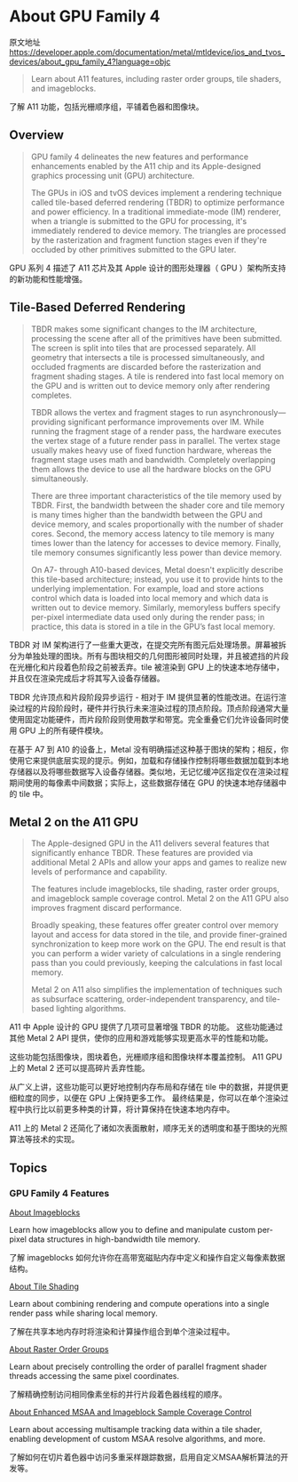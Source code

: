 #  About GPU Family 4

原文地址 https://developer.apple.com/documentation/metal/mtldevice/ios_and_tvos_devices/about_gpu_family_4?language=objc

> Learn about A11 features, including raster order groups, tile shaders, and imageblocks.

了解 A11 功能，包括光栅顺序组，平铺着色器和图像块。

## Overview

> GPU family 4 delineates the new features and performance enhancements enabled by the A11 chip and its Apple-designed graphics processing unit (GPU) architecture.
>
> The GPUs in iOS and tvOS devices implement a rendering technique called tile-based deferred rendering (TBDR) to optimize performance and power efficiency. In a traditional immediate-mode (IM) renderer, when a triangle is submitted to the GPU for processing, it's immediately rendered to device memory. The triangles are processed by the rasterization and fragment function stages even if they're occluded by other primitives submitted to the GPU later.

GPU 系列 4 描述了 A11 芯片及其 Apple 设计的图形处理器（ GPU ）架构所支持的新功能和性能增强。

## Tile-Based Deferred Rendering

> TBDR makes some significant changes to the IM architecture, processing the scene after all of the primitives have been submitted. The screen is split into tiles that are processed separately. All geometry that intersects a tile is processed simultaneously, and occluded fragments are discarded before the rasterization and fragment shading stages. A tile is rendered into fast local memory on the GPU and is written out to device memory only after rendering completes.
>
> TBDR allows the vertex and fragment stages to run asynchronously—providing significant performance improvements over IM. While running the fragment stage of a render pass, the hardware executes the vertex stage of a future render pass in parallel. The vertex stage usually makes heavy use of fixed function hardware, whereas the fragment stage uses math and bandwidth. Completely overlapping them allows the device to use all the hardware blocks on the GPU simultaneously.
>
> There are three important characteristics of the tile memory used by TBDR. First, the bandwidth between the shader core and tile memory is many times higher than the bandwidth between the GPU and device memory, and scales proportionally with the number of shader cores. Second, the memory access latency to tile memory is many times lower than the latency for accesses to device memory. Finally, tile memory consumes significantly less power than device memory.
>
> On A7- through A10-based devices, Metal doesn't explicitly describe this tile-based architecture; instead, you use it to provide hints to the underlying implementation. For example, load and store actions control which data is loaded into local memory and which data is written out to device memory. Similarly, memoryless buffers specify per-pixel intermediate data used only during the render pass; in practice, this data is stored in a tile in the GPU’s fast local memory.

TBDR 对 IM 架构进行了一些重大更改，在提交完所有图元后处理场景。屏幕被拆分为单独处理的图块。所有与图块相交的几何图形被同时处理，并且被遮挡的片段在光栅化和片段着色阶段之前被丢弃。tile 被渲染到 GPU 上的快速本地存储中，并且仅在渲染完成后才将其写入设备存储器。

TBDR 允许顶点和片段阶段异步运行 - 相对于 IM 提供显著的性能改进。在运行渲染过程的片段阶段时，硬件并行执行未来渲染过程的顶点阶段。顶点阶段通常大量使用固定功能硬件，而片段阶段则使用数学和带宽。完全重叠它们允许设备同时使用 GPU 上的所有硬件模块。

在基于 A7 到 A10 的设备上，Metal 没有明确描述这种基于图块的架构；相反，你使用它来提供底层实现的提示。例如，加载和存储操作控制将哪些数据加载到本地存储器以及将哪些数据写入设备存储器。类似地，无记忆缓冲区指定仅在渲染过程期间使用的每像素中间数据；实际上，这些数据存储在 GPU 的快速本地存储器中的 tile 中。

## Metal 2 on the A11 GPU

> The Apple-designed GPU in the A11 delivers several features that significantly enhance TBDR. These features are provided via additional Metal 2 APIs and allow your apps and games to realize new levels of performance and capability.
>
> The features include imageblocks, tile shading, raster order groups, and imageblock sample coverage control. Metal 2 on the A11 GPU also improves fragment discard performance.
>
> Broadly speaking, these features offer greater control over memory layout and access for data stored in the tile, and provide finer-grained synchronization to keep more work on the GPU. The end result is that you can perform a wider variety of calculations in a single rendering pass than you could previously, keeping the calculations in fast local memory.
>
> Metal 2 on A11 also simplifies the implementation of techniques such as subsurface scattering, order-independent transparency, and tile-based lighting algorithms.

A11 中 Apple 设计的 GPU 提供了几项可显著增强 TBDR 的功能。 这些功能通过其他 Metal 2 API 提供，使你的应用和游戏能够实现更高水平的性能和功能。

这些功能包括图像块，图块着色，光栅顺序组和图像块样本覆盖控制。 A11 GPU 上的 Metal 2 还可以提高碎片丢弃性能。

从广义上讲，这些功能可以更好地控制内存布局和存储在 tile 中的数据，并提供更细粒度的同步，以便在 GPU 上保持更多工作。 最终结果是，你可以在单个渲染过程中执行比以前更多种类的计算，将计算保持在快速本地内存中。

A11 上的 Metal 2 还简化了诸如次表面散射，顺序无关的透明度和基于图块的光照算法等技术的实现。

## Topics

### GPU Family 4 Features

[About Imageblocks](https://github.com/looperrwang/iOSSystemLibStudy/blob/master/iOSSystemLibStudy/Metal/Documentation/About%20Imageblocks.md)

Learn how imageblocks allow you to define and manipulate custom per-pixel data structures in high-bandwidth tile memory.

了解 imageblocks 如何允许你在高带宽磁贴内存中定义和操作自定义每像素数据结构。

[About Tile Shading](https://github.com/looperrwang/iOSSystemLibStudy/blob/master/iOSSystemLibStudy/Metal/Documentation/About%20Tile%20Shading.md)

Learn about combining rendering and compute operations into a single render pass while sharing local memory.

了解在共享本地内存时将渲染和计算操作组合到单个渲染过程中。

[About Raster Order Groups](https://github.com/looperrwang/iOSSystemLibStudy/blob/master/iOSSystemLibStudy/Metal/Documentation/About%20Raster%20Order%20Groups.md)

Learn about precisely controlling the order of parallel fragment shader threads accessing the same pixel coordinates.

了解精确控制访问相同像素坐标的并行片段着色器线程的顺序。

[About Enhanced MSAA and Imageblock Sample Coverage Control](https://github.com/looperrwang/iOSSystemLibStudy/blob/master/iOSSystemLibStudy/Metal/Documentation/About%20Enhanced%20MSAA%20and%20Imageblock%20Sample%20Coverage%20Control.md)

Learn about accessing multisample tracking data within a tile shader, enabling development of custom MSAA resolve algorithms, and more.

了解如何在切片着色器中访问多重采样跟踪数据，启用自定义MSAA解析算法的开发等。
